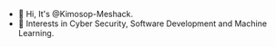 - 👋 Hi, It's @Kimosop-Meshack.
- 🤖 Interests in Cyber Security, Software Development 
and Machine Learning.
